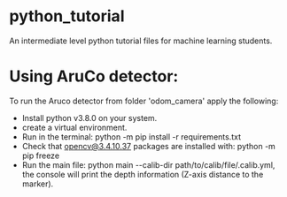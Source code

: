 # python_tutorial
An intermediate level python tutorial files for machine learning students.
# Using AruCo detector:
To run the Aruco detector from folder 'odom_camera' apply the following:
- Install python v3.8.0 on your system.
- create a virtual environment.
- Run in the terminal: python -m pip install -r requirements.txt
- Check that opencv@3.4.10.37 packages are installed with: python -m pip freeze
- Run the main file: python main --calib-dir path/to/calib/file/.calib.yml, the console will print the depth information (Z-axis distance to the marker).
